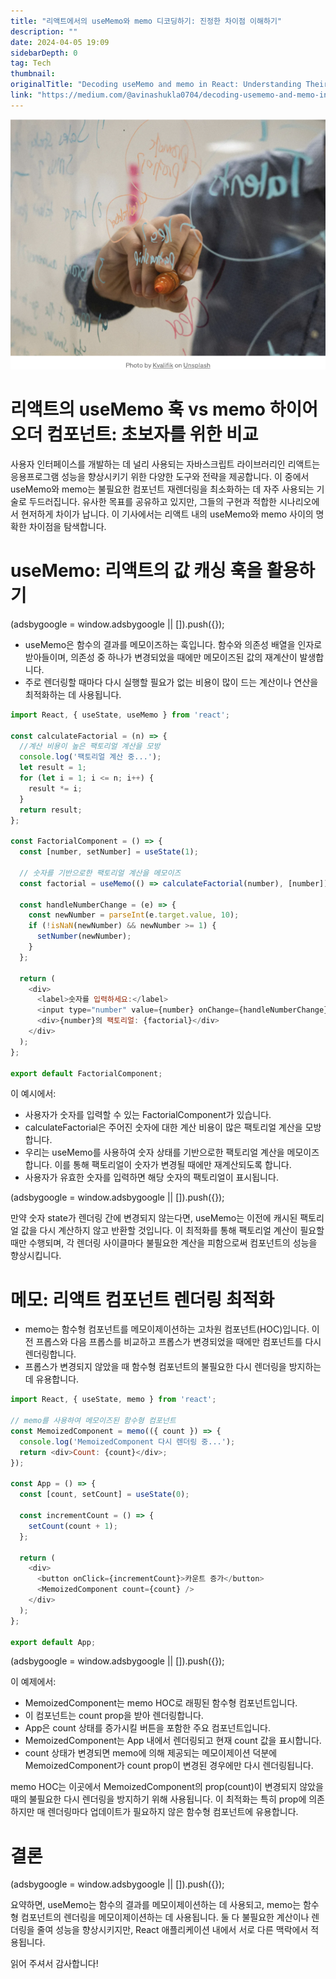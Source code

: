 ```yaml
---
title: "리액트에서의 useMemo와 memo 디코딩하기: 진정한 차이점 이해하기"
description: ""
date: 2024-04-05 19:09
sidebarDepth: 0
tag: Tech
thumbnail: 
originalTitle: "Decoding useMemo and memo in React: Understanding Their True Distinction"
link: "https://medium.com/@avinashukla0704/decoding-usememo-and-memo-in-react-understanding-their-true-distinction-05bd5716bd94"
---
```



![Decoding useMemo and memo in React](./img/DecodinguseMemoandmemoinReactUnderstandingTheirTrueDistinction_0.png)

# 리액트의 useMemo 훅 vs memo 하이어오더 컴포넌트: 초보자를 위한 비교

사용자 인터페이스를 개발하는 데 널리 사용되는 자바스크립트 라이브러리인 리액트는 응용프로그램 성능을 향상시키기 위한 다양한 도구와 전략을 제공합니다. 이 중에서 useMemo와 memo는 불필요한 컴포넌트 재렌더링을 최소화하는 데 자주 사용되는 기술로 두드러집니다. 유사한 목표를 공유하고 있지만, 그들의 구현과 적합한 시나리오에서 현저하게 차이가 납니다. 이 기사에서는 리액트 내의 useMemo와 memo 사이의 명확한 차이점을 탐색합니다.

# useMemo: 리액트의 값 캐싱 훅을 활용하기

<!-- ui-log 수평형 -->
<ins class="adsbygoogle"
  style="display:block"
  data-ad-client="ca-pub-4877378276818686"
  data-ad-slot="9743150776"
  data-ad-format="auto"
  data-full-width-responsive="true"></ins>
<component is="script">
(adsbygoogle = window.adsbygoogle || []).push({});
</component>

- useMemo은 함수의 결과를 메모이즈하는 훅입니다. 함수와 의존성 배열을 인자로 받아들이며, 의존성 중 하나가 변경되었을 때에만 메모이즈된 값의 재계산이 발생합니다.
- 주로 렌더링할 때마다 다시 실행할 필요가 없는 비용이 많이 드는 계산이나 연산을 최적화하는 데 사용됩니다.

```js
import React, { useState, useMemo } from 'react';

const calculateFactorial = (n) => {
  //계산 비용이 높은 팩토리얼 계산을 모방
  console.log('팩토리얼 계산 중...');
  let result = 1;
  for (let i = 1; i <= n; i++) {
    result *= i;
  }
  return result;
};

const FactorialComponent = () => {
  const [number, setNumber] = useState(1);

  // 숫자를 기반으로한 팩토리얼 계산을 메모이즈
  const factorial = useMemo(() => calculateFactorial(number), [number]);

  const handleNumberChange = (e) => {
    const newNumber = parseInt(e.target.value, 10);
    if (!isNaN(newNumber) && newNumber >= 1) {
      setNumber(newNumber);
    }
  };

  return (
    <div>
      <label>숫자를 입력하세요:</label>
      <input type="number" value={number} onChange={handleNumberChange} />
      <div>{number}의 팩토리얼: {factorial}</div>
    </div>
  );
};

export default FactorialComponent;
```

이 예시에서:

- 사용자가 숫자를 입력할 수 있는 FactorialComponent가 있습니다.
- calculateFactorial은 주어진 숫자에 대한 계산 비용이 많은 팩토리얼 계산을 모방합니다.
- 우리는 useMemo를 사용하여 숫자 상태를 기반으로한 팩토리얼 계산을 메모이즈합니다. 이를 통해 팩토리얼이 숫자가 변경될 때에만 재계산되도록 합니다.
- 사용자가 유효한 숫자를 입력하면 해당 숫자의 팩토리얼이 표시됩니다.

<!-- ui-log 수평형 -->
<ins class="adsbygoogle"
  style="display:block"
  data-ad-client="ca-pub-4877378276818686"
  data-ad-slot="9743150776"
  data-ad-format="auto"
  data-full-width-responsive="true"></ins>
<component is="script">
(adsbygoogle = window.adsbygoogle || []).push({});
</component>

만약 숫자 state가 렌더링 간에 변경되지 않는다면, useMemo는 이전에 캐시된 팩토리얼 값을 다시 계산하지 않고 반환할 것입니다. 이 최적화를 통해 팩토리얼 계산이 필요할 때만 수행되며, 각 렌더링 사이클마다 불필요한 계산을 피함으로써 컴포넌트의 성능을 향상시킵니다.

# 메모: 리액트 컴포넌트 렌더링 최적화

- memo는 함수형 컴포넌트를 메모이제이션하는 고차원 컴포넌트(HOC)입니다. 이전 프롭스와 다음 프롭스를 비교하고 프롭스가 변경되었을 때에만 컴포넌트를 다시 렌더링합니다.
- 프롭스가 변경되지 않았을 때 함수형 컴포넌트의 불필요한 다시 렌더링을 방지하는 데 유용합니다.

```js
import React, { useState, memo } from 'react';

// memo를 사용하여 메모이즈된 함수형 컴포넌트
const MemoizedComponent = memo(({ count }) => {
  console.log('MemoizedComponent 다시 렌더링 중...');
  return <div>Count: {count}</div>;
});

const App = () => {
  const [count, setCount] = useState(0);

  const incrementCount = () => {
    setCount(count + 1);
  };

  return (
    <div>
      <button onClick={incrementCount}>카운트 증가</button>
      <MemoizedComponent count={count} />
    </div>
  );
};

export default App;
```

<!-- ui-log 수평형 -->
<ins class="adsbygoogle"
  style="display:block"
  data-ad-client="ca-pub-4877378276818686"
  data-ad-slot="9743150776"
  data-ad-format="auto"
  data-full-width-responsive="true"></ins>
<component is="script">
(adsbygoogle = window.adsbygoogle || []).push({});
</component>

이 예제에서:
- MemoizedComponent는 memo HOC로 래핑된 함수형 컴포넌트입니다.
- 이 컴포넌트는 count prop을 받아 렌더링합니다.
- App은 count 상태를 증가시킬 버튼을 포함한 주요 컴포넌트입니다.
- MemoizedComponent는 App 내에서 렌더링되고 현재 count 값을 표시합니다.
- count 상태가 변경되면 memo에 의해 제공되는 메모이제이션 덕분에 MemoizedComponent가 count prop이 변경된 경우에만 다시 렌더링됩니다.

memo HOC는 이곳에서 MemoizedComponent의 prop(count)이 변경되지 않았을 때의 불필요한 다시 렌더링을 방지하기 위해 사용됩니다. 이 최적화는 특히 prop에 의존하지만 매 렌더링마다 업데이트가 필요하지 않은 함수형 컴포넌트에 유용합니다.

# 결론

<!-- ui-log 수평형 -->
<ins class="adsbygoogle"
  style="display:block"
  data-ad-client="ca-pub-4877378276818686"
  data-ad-slot="9743150776"
  data-ad-format="auto"
  data-full-width-responsive="true"></ins>
<component is="script">
(adsbygoogle = window.adsbygoogle || []).push({});
</component>

요약하면, useMemo는 함수의 결과를 메모이제이션하는 데 사용되고, memo는 함수형 컴포넌트의 렌더링을 메모이제이션하는 데 사용됩니다. 둘 다 불필요한 계산이나 렌더링을 줄여 성능을 향상시키지만, React 애플리케이션 내에서 서로 다른 맥락에서 적용됩니다.

읽어 주셔서 감사합니다!